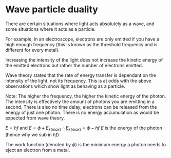 # Wave particle duality
There are certain situations where light acts absolutely as a wave, and some situations where it acts as a particle.

For example, in an electroscope, electrons are only emitted if you have a high enough frequency (this is known as the threshold frequency and is different for every metal).

Increasing the intensity of the light does not increase the kinetic energy of the emitted electrons but rather the number of electrons emitted.

Wave theory states that the rate of energy transfer is dependant on the intensity of the light, not its frequency. This is at odds with the above observations which show light as behaving as a particle.

Note:
The higher the frequency, the higher the kinetic energy of the photon. The intensity is effectively the amount of photons you are emitting in a second.
There is also no time delay, electrons can be released from the energy of just one photon. There is no energy accumulation as would be expected from wave theory.


$E=hf$ and $E=\phi + E_{k(max)}$
$\therefore E_{k(max)} = \phi - hf$
$E$ is the energy of the photon (hence why we sub in $hf$)

The work function (denoted by $\phi$) is the minimum energy a photon needs to eject an electron from a metal.